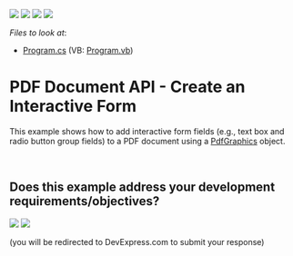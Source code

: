 <!-- default badges list -->
![](https://img.shields.io/endpoint?url=https://codecentral.devexpress.com/api/v1/VersionRange/128595405/24.2.1%2B)
[![](https://img.shields.io/badge/Open_in_DevExpress_Support_Center-FF7200?style=flat-square&logo=DevExpress&logoColor=white)](https://supportcenter.devexpress.com/ticket/details/T494635)
[![](https://img.shields.io/badge/📖_How_to_use_DevExpress_Examples-e9f6fc?style=flat-square)](https://docs.devexpress.com/GeneralInformation/403183)
[![](https://img.shields.io/badge/💬_Leave_Feedback-feecdd?style=flat-square)](#does-this-example-address-your-development-requirementsobjectives)
<!-- default badges end -->
<!-- default file list -->
*Files to look at*:

* [Program.cs](./CS/AddFormFieldsToNewDocument/Program.cs) (VB: [Program.vb](./VB/AddFormFieldsToNewDocument/Program.vb))
<!-- default file list end -->
# PDF Document API - Create an Interactive Form


This example shows how to add interactive form fields (e.g., text box and radio button group fields) to a PDF document using a <a href="https://documentation.devexpress.com/#CoreLibraries/clsDevExpressPdfPdfGraphicstopic">PdfGraphics</a> object.

<br/>


<!-- feedback -->
## Does this example address your development requirements/objectives?

[<img src="https://www.devexpress.com/support/examples/i/yes-button.svg"/>](https://www.devexpress.com/support/examples/survey.xml?utm_source=github&utm_campaign=pdf-document-api-create-interactive-form&~~~was_helpful=yes) [<img src="https://www.devexpress.com/support/examples/i/no-button.svg"/>](https://www.devexpress.com/support/examples/survey.xml?utm_source=github&utm_campaign=pdf-document-api-create-interactive-form&~~~was_helpful=no)

(you will be redirected to DevExpress.com to submit your response)
<!-- feedback end -->
